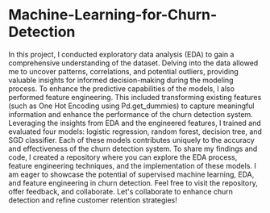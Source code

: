 # Machine-Learning-for-Churn-Detection
In this project, I conducted exploratory data analysis (EDA) to gain a comprehensive understanding of the dataset. Delving into the data allowed me to uncover patterns, correlations, and potential outliers, providing valuable insights for informed decision-making during the modeling process. To enhance the predictive capabilities of the models, I also performed feature engineering. This included transforming existing features (such as One Hot Encoding using Pd.get_dummies) to capture meaningful information and enhance the performance of the churn detection system. Leveraging the insights from EDA and the engineered features, I trained and evaluated four models: logistic regression, random forest, decision tree, and SGD classifier. Each of these models contributes uniquely to the accuracy and effectiveness of the churn detection system. To share my findings and code, I created a repository where you can explore the EDA process, feature engineering techniques, and the implementation of these models. I am eager to showcase the potential of supervised machine learning, EDA, and feature engineering in churn detection. Feel free to visit the repository, offer feedback, and collaborate. Let's collaborate to enhance churn detection and refine customer retention strategies!
